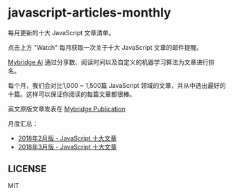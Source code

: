 # javascript-articles-monthly

每月更新的十大 JavaScript 文章清单。

点击上方 "Watch" 每月获取一次关于十大 JavaScript 文章的邮件提醒。

[Mybridge AI](https://www.mybridge.co) 通过分享数、阅读时间以及自定义的机器学习算法为文章进行排名。

每个月，我们会对比1,000 ~ 1,500篇 JavaScript 领域的文章，并从中选出最好的十篇。这样可以保证你阅读的每篇文章都很棒。

英文原版文章发表在 [Mybridge Publication](https://medium.mybridge.co)


月度汇总：

* [2018年2月版 - JavaScript 十大文章](./2018/02.md)
* [2018年3月版 - JavaScript 十大文章](./2018/03.md)


## LICENSE

MIT